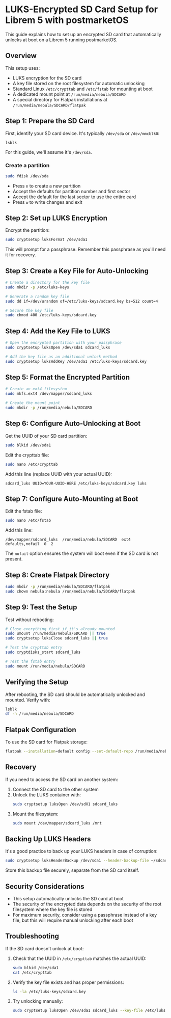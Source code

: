 # LUKS-Encrypted SD Card Setup for Librem 5 with postmarketOS

This guide explains how to set up an encrypted SD card that automatically unlocks at boot on a Librem 5 running postmarketOS.

## Overview

This setup uses:
- LUKS encryption for the SD card
- A key file stored on the root filesystem for automatic unlocking
- Standard Linux `/etc/crypttab` and `/etc/fstab` for mounting at boot
- A dedicated mount point at `/run/media/nebula/SDCARD`
- A special directory for Flatpak installations at `/run/media/nebula/SDCARD/flatpak`

## Step 1: Prepare the SD Card

First, identify your SD card device. It's typically `/dev/sda` or `/dev/mmcblk0`:

```bash
lsblk
```

For this guide, we'll assume it's `/dev/sda`.

### Create a partition

```bash
sudo fdisk /dev/sda
```

- Press `n` to create a new partition
- Accept the defaults for partition number and first sector
- Accept the default for the last sector to use the entire card
- Press `w` to write changes and exit

## Step 2: Set up LUKS Encryption

Encrypt the partition:

```bash
sudo cryptsetup luksFormat /dev/sda1
```

This will prompt for a passphrase. Remember this passphrase as you'll need it for recovery.

## Step 3: Create a Key File for Auto-Unlocking

```bash
# Create a directory for the key file
sudo mkdir -p /etc/luks-keys

# Generate a random key file
sudo dd if=/dev/urandom of=/etc/luks-keys/sdcard.key bs=512 count=4

# Secure the key file
sudo chmod 400 /etc/luks-keys/sdcard.key
```

## Step 4: Add the Key File to LUKS

```bash
# Open the encrypted partition with your passphrase
sudo cryptsetup luksOpen /dev/sda1 sdcard_luks

# Add the key file as an additional unlock method
sudo cryptsetup luksAddKey /dev/sda1 /etc/luks-keys/sdcard.key
```

## Step 5: Format the Encrypted Partition

```bash
# Create an ext4 filesystem
sudo mkfs.ext4 /dev/mapper/sdcard_luks

# Create the mount point
sudo mkdir -p /run/media/nebula/SDCARD
```

## Step 6: Configure Auto-Unlocking at Boot

Get the UUID of your SD card partition:

```bash
sudo blkid /dev/sda1
```

Edit the crypttab file:

```bash
sudo nano /etc/crypttab
```

Add this line (replace UUID with your actual UUID):

```
sdcard_luks UUID=YOUR-UUID-HERE /etc/luks-keys/sdcard.key luks
```

## Step 7: Configure Auto-Mounting at Boot

Edit the fstab file:

```bash
sudo nano /etc/fstab
```

Add this line:

```
/dev/mapper/sdcard_luks  /run/media/nebula/SDCARD  ext4  defaults,nofail  0  2
```

The `nofail` option ensures the system will boot even if the SD card is not present.

## Step 8: Create Flatpak Directory

```bash
sudo mkdir -p /run/media/nebula/SDCARD/flatpak
sudo chown nebula:nebula /run/media/nebula/SDCARD/flatpak
```

## Step 9: Test the Setup

Test without rebooting:

```bash
# Close everything first if it's already mounted
sudo umount /run/media/nebula/SDCARD || true
sudo cryptsetup luksClose sdcard_luks || true

# Test the crypttab entry
sudo cryptdisks_start sdcard_luks

# Test the fstab entry
sudo mount /run/media/nebula/SDCARD
```

## Verifying the Setup

After rebooting, the SD card should be automatically unlocked and mounted. Verify with:

```bash
lsblk
df -h /run/media/nebula/SDCARD
```

## Flatpak Configuration

To use the SD card for Flatpak storage:

```bash
flatpak --installation=default config --set-default-repo /run/media/nebula/SDCARD/flatpak
```

## Recovery

If you need to access the SD card on another system:

1. Connect the SD card to the other system
2. Unlock the LUKS container with:
   ```bash
   sudo cryptsetup luksOpen /dev/sdX1 sdcard_luks
   ```
3. Mount the filesystem:
   ```bash
   sudo mount /dev/mapper/sdcard_luks /mnt
   ```

## Backing Up LUKS Headers

It's a good practice to back up your LUKS headers in case of corruption:

```bash
sudo cryptsetup luksHeaderBackup /dev/sda1 --header-backup-file ~/sdcard-luks-header-backup
```

Store this backup file securely, separate from the SD card itself.

## Security Considerations

- This setup automatically unlocks the SD card at boot
- The security of the encrypted data depends on the security of the root filesystem where the key file is stored
- For maximum security, consider using a passphrase instead of a key file, but this will require manual unlocking after each boot

## Troubleshooting

If the SD card doesn't unlock at boot:

1. Check that the UUID in `/etc/crypttab` matches the actual UUID:
   ```bash
   sudo blkid /dev/sda1
   cat /etc/crypttab
   ```

2. Verify the key file exists and has proper permissions:
   ```bash
   ls -la /etc/luks-keys/sdcard.key
   ```

3. Try unlocking manually:
   ```bash
   sudo cryptsetup luksOpen /dev/sda1 sdcard_luks --key-file /etc/luks-keys/sdcard.key
   ```